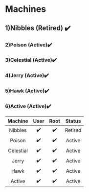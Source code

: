 # Machines

## 1)Nibbles (Retired) :heavy_check_mark:
### 2)Poison (Active):heavy_check_mark:
### 3)Celestial (Active):heavy_check_mark:
### 4)Jerry (Active):heavy_check_mark:
### 5)Hawk (Active):heavy_check_mark:
### 6)Active (Active):heavy_check_mark:

| Machine | User | Root | Status |
| :---:   | :---:| :---:| :---: |
|Nibbles  |:heavy_check_mark:|:heavy_check_mark:|Retired|
|Poison   |:heavy_check_mark:|:heavy_check_mark:|Active|
|Celestial|:heavy_check_mark:|:heavy_check_mark:|Active|
|Jerry    |:heavy_check_mark:|:heavy_check_mark:|Active|
|Hawk     |:heavy_check_mark:|:heavy_check_mark:|Active|
|Active   |:heavy_check_mark:|:heavy_check_mark:|Active|